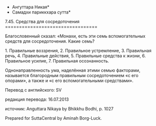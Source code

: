 * Ангуттара Никая*
* Самадхи париккхара сутта*

7\.45\. Средства для сосредоточения
\=\=\=\=\=\=\=\=\=\=\=\=\=\=\=\=\=\=\=\=\=\=\=\=\=\=\=\=\=\=\=\=\=

Благословенный сказал: «Монахи, есть эти семь вспомогательных средств для сосредоточения\. Какие семь?

1\. Правильные воззрения,
2\. Правильное устремление,
3\. Правильная речь,
4\. Правильные действия,
5\. Правильные средства к жизни,
6\. Правильное усилие,
7\. Правильная осознанность\.

Однонаправленность ума, наделённая этими семью факторами, называется благородным правильным сосредоточением «с его опорами», а также и «с его вспомогательными средствами»\.

Перевод с английского: SV

редакция перевода: 16\.07\.2013

источник: Anguttara Nikaya by Bhikkhu Bodhi, p\. 1027

Prepared for SuttaCentral by Aminah Borg\-Luck\.